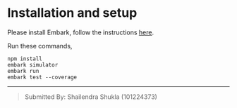 # Installation and setup

Please install Embark, follow the instructions [here](https://embark.status.im/).

Run these commands,
```Shell
npm install
embark simulator
embark run
embark test --coverage
```

___

> Submitted By: Shailendra Shukla (101224373)